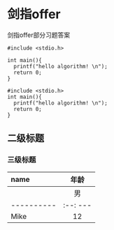 # 剑指offer
剑指offer部分习题答案

```
#include <stdio.h>
    
int main(){
  printf("hello algorithm! \n");
  return 0;
}
```
    
    #include <stdio.h>
    int main(){
      printf("hello algorithm! \n");
      return 0;
    }
## 二级标题
### 三级标题

|name      | 年龄    |
|:---------|:--------:
|          |  男|女   |
|----------| :--:  ---|
|Mike      |12  |   13|
